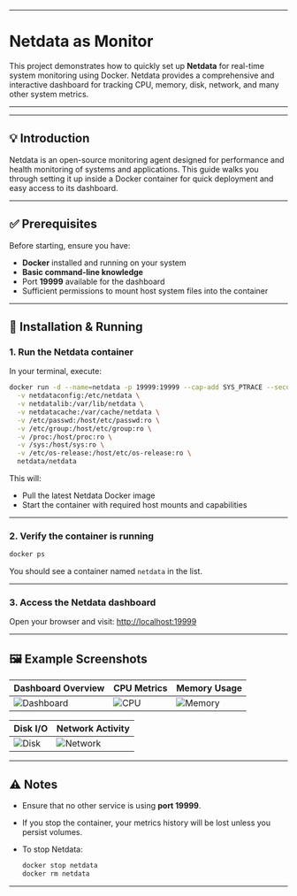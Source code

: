 
---

# Netdata as Monitor

This project demonstrates how to quickly set up **Netdata** for real-time system monitoring using Docker.
Netdata provides a comprehensive and interactive dashboard for tracking CPU, memory, disk, network, and many other system metrics.

---

---

## 💡 Introduction

Netdata is an open-source monitoring agent designed for performance and health monitoring of systems and applications.
This guide walks you through setting it up inside a Docker container for quick deployment and easy access to its dashboard.

---

## ✅ Prerequisites

Before starting, ensure you have:

* **Docker** installed and running on your system
* **Basic command-line knowledge**
* Port **19999** available for the dashboard
* Sufficient permissions to mount host system files into the container

---

## 🚀 Installation & Running

### 1. Run the Netdata container

In your terminal, execute:

```sh
docker run -d --name=netdata -p 19999:19999 --cap-add SYS_PTRACE --security-opt apparmor=unconfined \
  -v netdataconfig:/etc/netdata \
  -v netdatalib:/var/lib/netdata \
  -v netdatacache:/var/cache/netdata \
  -v /etc/passwd:/host/etc/passwd:ro \
  -v /etc/group:/host/etc/group:ro \
  -v /proc:/host/proc:ro \
  -v /sys:/host/sys:ro \
  -v /etc/os-release:/host/etc/os-release:ro \
  netdata/netdata
```

This will:

* Pull the latest Netdata Docker image
* Start the container with required host mounts and capabilities

---

### 2. Verify the container is running

```sh
docker ps
```

You should see a container named `netdata` in the list.

---

### 3. Access the Netdata dashboard

Open your browser and visit:
[http://localhost:19999](http://localhost:19999)

---

## 🖼 Example Screenshots

| Dashboard Overview                                                                            | CPU Metrics                                                                             | Memory Usage                                                                               |
| --------------------------------------------------------------------------------------------- | --------------------------------------------------------------------------------------- | ------------------------------------------------------------------------------------------ |
| ![Dashboard](https://github.com/user-attachments/assets/9543f9f5-475b-4c12-b170-11f31a4b52e1) | ![CPU](https://github.com/user-attachments/assets/f4c206f9-7f2c-4cf8-96e6-a11ccb9c8688) | ![Memory](https://github.com/user-attachments/assets/b6eaa9ab-825b-4d7e-be50-4e0f1af64d22) |

| Disk I/O                                                                                 | Network Activity                                                                            |
| ---------------------------------------------------------------------------------------- | ------------------------------------------------------------------------------------------- |
| ![Disk](https://github.com/user-attachments/assets/3460d595-9501-41eb-875c-f6d0a1148eb1) | ![Network](https://github.com/user-attachments/assets/e412a4ce-4d29-4573-910a-9c198c014559) |

---

## ⚠ Notes

* Ensure that no other service is using **port 19999**.
* If you stop the container, your metrics history will be lost unless you persist volumes.
* To stop Netdata:

  ```sh
  docker stop netdata
  docker rm netdata
  ```

---



